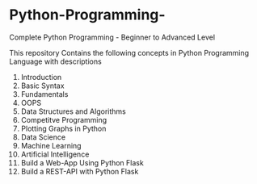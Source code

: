 # Python-Programming-
Complete Python Programming - Beginner to Advanced Level

This repository Contains the following concepts in Python Programming Language with descriptions

1. Introduction
2. Basic Syntax
3. Fundamentals
4. OOPS
5. Data Structures and Algorithms
6. Competitve Programming
7. Plotting Graphs in Python
8. Data Science
9. Machine Learning
10. Artificial Intelligence
11. Build a Web-App Using Python Flask
12. Build a REST-API with Python Flask

